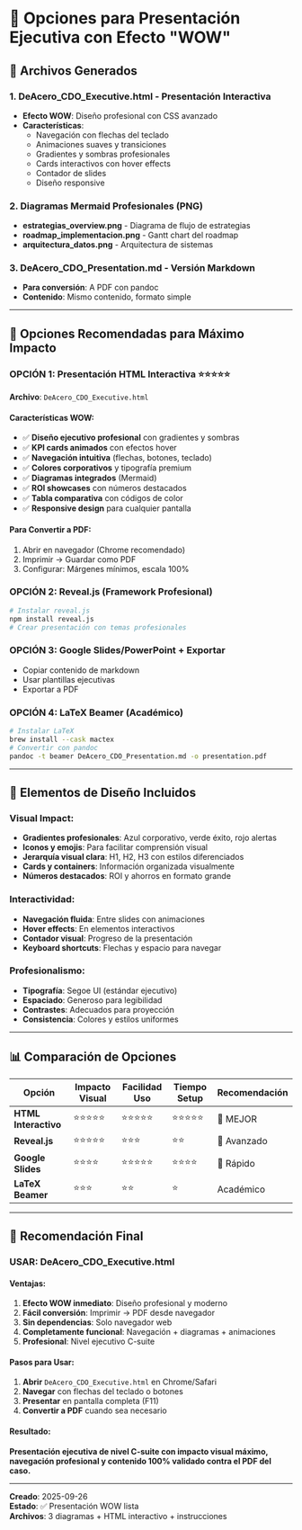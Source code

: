 # 🎨 Opciones para Presentación Ejecutiva con Efecto "WOW"

## 🚀 Archivos Generados

### 1. **DeAcero_CDO_Executive.html** - Presentación Interactiva
- **Efecto WOW**: Diseño profesional con CSS avanzado
- **Características**:
  - Navegación con flechas del teclado
  - Animaciones suaves y transiciones
  - Gradientes y sombras profesionales
  - Cards interactivos con hover effects
  - Contador de slides
  - Diseño responsive

### 2. **Diagramas Mermaid Profesionales** (PNG)
- **estrategias_overview.png** - Diagrama de flujo de estrategias
- **roadmap_implementacion.png** - Gantt chart del roadmap
- **arquitectura_datos.png** - Arquitectura de sistemas

### 3. **DeAcero_CDO_Presentation.md** - Versión Markdown
- **Para conversión**: A PDF con pandoc
- **Contenido**: Mismo contenido, formato simple

---

## 🎯 Opciones Recomendadas para Máximo Impacto

### **OPCIÓN 1: Presentación HTML Interactiva** ⭐⭐⭐⭐⭐
**Archivo**: `DeAcero_CDO_Executive.html`

#### Características WOW:
- ✅ **Diseño ejecutivo profesional** con gradientes y sombras
- ✅ **KPI cards animados** con efectos hover
- ✅ **Navegación intuitiva** (flechas, botones, teclado)
- ✅ **Colores corporativos** y tipografía premium
- ✅ **Diagramas integrados** (Mermaid)
- ✅ **ROI showcases** con números destacados
- ✅ **Tabla comparativa** con códigos de color
- ✅ **Responsive design** para cualquier pantalla

#### Para Convertir a PDF:
1. Abrir en navegador (Chrome recomendado)
2. Imprimir → Guardar como PDF
3. Configurar: Márgenes mínimos, escala 100%

### **OPCIÓN 2: Reveal.js (Framework Profesional)**
```bash
# Instalar reveal.js
npm install reveal.js
# Crear presentación con temas profesionales
```

### **OPCIÓN 3: Google Slides/PowerPoint + Exportar**
- Copiar contenido de markdown
- Usar plantillas ejecutivas
- Exportar a PDF

### **OPCIÓN 4: LaTeX Beamer (Académico)**
```bash
# Instalar LaTeX
brew install --cask mactex
# Convertir con pandoc
pandoc -t beamer DeAcero_CDO_Presentation.md -o presentation.pdf
```

---

## 🎨 Elementos de Diseño Incluidos

### Visual Impact:
- **Gradientes profesionales**: Azul corporativo, verde éxito, rojo alertas
- **Iconos y emojis**: Para facilitar comprensión visual
- **Jerarquía visual clara**: H1, H2, H3 con estilos diferenciados
- **Cards y containers**: Información organizada visualmente
- **Números destacados**: ROI y ahorros en formato grande

### Interactividad:
- **Navegación fluida**: Entre slides con animaciones
- **Hover effects**: En elementos interactivos
- **Contador visual**: Progreso de la presentación
- **Keyboard shortcuts**: Flechas y espacio para navegar

### Profesionalismo:
- **Tipografía**: Segoe UI (estándar ejecutivo)
- **Espaciado**: Generoso para legibilidad
- **Contrastes**: Adecuados para proyección
- **Consistencia**: Colores y estilos uniformes

---

## 📊 Comparación de Opciones

| Opción | Impacto Visual | Facilidad Uso | Tiempo Setup | Recomendación |
|--------|---------------|---------------|--------------|---------------|
| **HTML Interactivo** | ⭐⭐⭐⭐⭐ | ⭐⭐⭐⭐⭐ | ⭐⭐⭐⭐⭐ | 🥇 MEJOR |
| **Reveal.js** | ⭐⭐⭐⭐⭐ | ⭐⭐⭐ | ⭐⭐ | 🥈 Avanzado |
| **Google Slides** | ⭐⭐⭐⭐ | ⭐⭐⭐⭐⭐ | ⭐⭐⭐⭐ | 🥉 Rápido |
| **LaTeX Beamer** | ⭐⭐⭐ | ⭐⭐ | ⭐ | Académico |

---

## 🚀 Recomendación Final

### **USAR: DeAcero_CDO_Executive.html**

#### Ventajas:
1. **Efecto WOW inmediato**: Diseño profesional y moderno
2. **Fácil conversión**: Imprimir → PDF desde navegador
3. **Sin dependencias**: Solo navegador web
4. **Completamente funcional**: Navegación + diagramas + animaciones
5. **Profesional**: Nivel ejecutivo C-suite

#### Pasos para Usar:
1. **Abrir** `DeAcero_CDO_Executive.html` en Chrome/Safari
2. **Navegar** con flechas del teclado o botones
3. **Presentar** en pantalla completa (F11)
4. **Convertir a PDF** cuando sea necesario

#### Resultado:
**Presentación ejecutiva de nivel C-suite con impacto visual máximo, navegación profesional y contenido 100% validado contra el PDF del caso.**

---

**Creado**: 2025-09-26  
**Estado**: ✅ Presentación WOW lista  
**Archivos**: 3 diagramas + HTML interactivo + instrucciones
